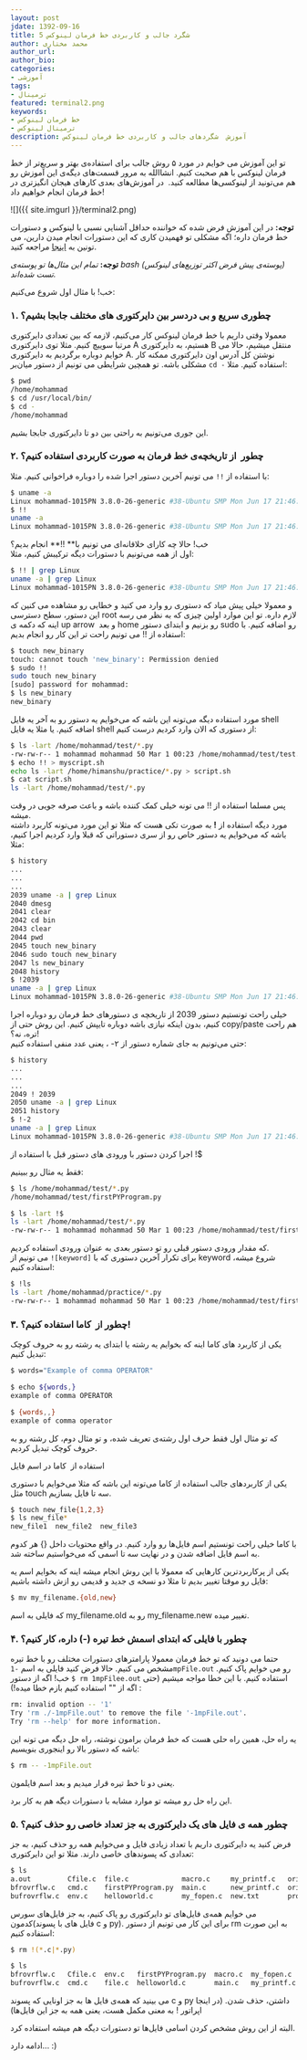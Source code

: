 ```yaml
---
layout: post
jdate: 1392-09-16
title: 5 شگرد جالب و کاربردی خط فرمان لینوکس
author: محمد مختاری
author_url:
author_bio:
categories:
- آموزشی
tags:
- ترمینال 
featured: terminal2.png
keywords:
- خط فرمان لینوکس
- ترمینال لینوکس
description: آموزش  شگردهای جالب و کاربردی خط فرمان لینوکس
---
```


تو این آموزش می خوایم در مورد ۵ روش جالب برای استفاده‌ی بهتر و سریع‌تر از خط فرمان لینوکس با هم صحبت کنیم. انشاالله به مرور قسمت‌های دیگه‌ی این آموزش رو هم می‌تونید از لینوکسی‌ها مطالعه کنید.  در آموزش‌های بعدی کارهای هیجان انگیزتری در خط فرمان انجام خواهیم داد!

![]({{ site.imgurl }}/terminal2.png)

**توجه:** در این آموزش فرض شده که خواننده حداقل آشنایی نسبی با لینوکس و دستورات خط فرمان داره؛ اگه مشکلی تو فهمیدن کاری که این دستورات انجام میدن دارین، می تونین به [اینجا](http://linuxihaa.ir/%D9%85%D8%B1%D8%AC%D8%B9-%D8%AF%D8%B3%D8%AA%D9%88%D8%B1%D8%A7%D8%AA-%D8%AA%D8%B1%D9%85%DB%8C%D9%86%D8%A7%D9%84-%D9%84%DB%8C%D9%86%D9%88%DA%A9%D8%B3/) مراجعه کنید.

**توجه:** _تمام این مثال‌ها تو پوسته‌ی bash‌ (پوسته‌ی پیش فرض اکثر توزیع‌های لینوکس) تست شده‌اند._

خب! با مثال اول شروع می‌کنیم:

### ۱. چطوری سریع و بی دردسر بین دایرکتوری های مختلف جابجا بشیم؟

معمولا وقتی داریم با خط فرمان لینوکس کار می‌کنیم، لازمه که بین تعدادی دایرکتوری مرتبا سوییچ کنیم. مثلا توی دایرکتوری A هستیم، به دایرکتوری B منتقل میشیم، حالا می خوایم دوباره برگردیم به دایرکتوری A. نوشتن کل آدرس اون دایرکتوری ممکنه کار مشکلی باشه. تو همچین شرایطی می تونیم از دستور میان‌بر `cd -` استفاده کنیم. مثلا:

```sh
$ pwd
/home/mohammad
$ cd /usr/local/bin/
$ cd -
/home/mohammad
```

این جوری می‌تونیم به راحتی بین دو تا دایرکتوری جابجا بشیم.

### ۲. چطور  از تاریخچه‌ی خط فرمان به صورت کاربردی استفاده کنیم؟

با استفاده از `!!` می تونیم آخرین دستور اجرا شده را دوباره فراخوانی کنیم. مثلا:

```sh
$ uname -a
Linux mohammad-1015PN 3.8.0-26-generic #38-Ubuntu SMP Mon Jun 17 21:46:08 UTC 2013 i686 i686 i686 GNU/Linux
$ !!
uname -a
Linux mohammad-1015PN 3.8.0-26-generic #38-Ubuntu SMP Mon Jun 17 21:46:08 UTC 2013 i686 i686 i686 GNU/Linux
```

خب! حالا چه کارای خلاقانه‌ای می تونیم با** !!** انجام بدیم؟  
اول از همه می‌تونیم با دستورات دیگه ترکیبش کنیم، مثلا:

```sh
$ !! | grep Linux
uname -a | grep Linux
Linux mohammad-1015PN 3.8.0-26-generic #38-Ubuntu SMP Mon Jun 17 21:46:08 UTC 2013 i686 i686 i686 GNU/Linux
```

و معمولا خیلی پیش میاد که دستوری رو وارد می کنید و خطایی رو مشاهده می کنین که این دستور، سطح دسترسی root لازم داره. تو این موارد اولین چیزی که به نظر می رسه اینه که دکمه ی up arrow  و بعد home رو بزنیم و ابتدای دستور sudo رو اضافه کنیم. با استفاده از !!‌ می تونیم راحت تر این کار رو انجام بدیم:

```sh
$ touch new_binary
touch: cannot touch 'new_binary': Permission denied
$ sudo !!
sudo touch new_binary
[sudo] password for mohammad:
$ ls new_binary
new_binary
```

مورد استفاده دیگه می‌تونه این باشه که می‌خوایم یه دستور رو به آخر یه فایل shell اضافه کنیم. یا مثلا یه فایل shell‌ از دستوری که الان وارد کردیم درست کنیم:

```sh
$ ls -lart /home/mohammad/test/*.py
-rw-rw-r-- 1 mohammad mohammad 50 Mar 1 00:23 /home/mohammad/test/test.py
$ echo !! > myscript.sh
echo ls -lart /home/himanshu/practice/*.py > script.sh
$ cat script.sh
ls -lart /home/mohammad/test/*.py
```

پس مسلما استفاده از !! می تونه خیلی کمک کننده باشه و باعث صرفه جویی در وقت میشه.  
مورد دیگه استفاده از **!** به صورت تکی هست که مثلا تو این مورد می‌تونه کاربرد داشته باشه که می‌خوایم یه دستور خاص رو از سری دستوراتی که قبلا وارد کردیم اجرا کنیم، مثلا:

```sh
$ history
...
...
...
2039 uname -a | grep Linux
2040 dmesg
2041 clear
2042 cd bin
2043 clear
2044 pwd
2045 touch new_binary
2046 sudo touch new_binary
2047 ls new_binary
2048 history
$ !2039
uname -a | grep Linux
Linux mohammad-1015PN 3.8.0-26-generic #38-Ubuntu SMP Mon Jun 17 21:46:08 UTC 2013 i686 i686 i686 GNU/Linux
```

خیلی راحت تونستیم دستور 2039 از تاریخچه ی دستورهای خط فرمان رو دوباره اجرا کنیم، بدون اینکه نیازی باشه دوباره تایپش کنیم. این روش حتی از copy/paste هم راحت تره، نه؟!  
حتی می‌تونیم به جای شماره دستور از ۲- ، یعنی عدد منفی استفاده کنیم:

```sh
$ history
...
...
...
2049 ! 2039
2050 uname -a | grep Linux
2051 history
$ !-2
uname -a | grep Linux
Linux mohammad-1015PN 3.8.0-26-generic #38-Ubuntu SMP Mon Jun 17 21:46:08 UTC 2013 i686 i686 i686 GNU/Linux
```

اجرا کردن دستور با ورودی های دستور قبل با استفاده از !$

فقط یه مثال رو ببینیم:

```sh
$ ls /home/mohammad/test/*.py
/home/mohammad/test/firstPYProgram.py
```

```sh
$ ls -lart !$
ls -lart /home/mohammad/test/*.py
-rw-rw-r-- 1 mohammad mohammad 50 Mar 1 00:23 /home/mohammad/test/firstPYProgram.py
```

که مقدار ورودی دستور قبلی رو تو دستور بعدی به عنوان ورودی استفاده کردیم.  
می تونیم از `![keyword]` برای تکرار آخرین دستوری که با keyword شروع میشه، استفاده کنیم:

```sh
$ !ls
ls -lart /home/mohammad/practice/*.py
-rw-rw-r-- 1 mohammad mohammad 50 Mar 1 00:23 /home/mohammad/test/firstPYProgram.py
```

### ۳. چطور از  کاما استفاده کنیم؟!

یکی از کاربرد های کاما اینه که بخوایم یه رشته یا ابتدای یه رشته رو به حروف کوچک تبدیل کنیم:

```sh
$ words="Example of comma OPERATOR"
```

```sh
$ echo ${words,}
example of comma OPERATOR
```

```sh
$ {words,,}
example of comma operator
```

که تو مثال اول فقط حرف اول رشته‌ی تعریف شده، و تو مثال دوم، کل رشته رو به حروف کوچک تبدیل کردیم.

استفاده از  کاما در اسم فایل

یکی از کاربرد‌های جالب استفاده از کاما می‌تونه این باشه که مثلا می‌خوایم با دستوری مثل touch سه تا فایل بسازیم.

```sh
$ touch new_file{1,2,3}
$ ls new_file*
new_file1  new_file2  new_file3
```

با کاما خیلی راحت تونستیم اسم فایل‌ها رو وارد کنیم. در واقع محتویات داخل {} هر کدوم به اسم فایل اضافه شدن و در نهایت سه تا اسمی که می‌خواستیم ساخته شد.

یکی از پرکاربردترین کارهایی که معمولا با این روش انجام میشه اینه که بخوایم اسم یه فایل رو موقتا تغییر بدیم تا مثلا دو نسخه ی جدید و قدیمی رو ازش داشته باشیم:

```sh
$ mv my_filename.{old,new}
```

که فایلی به اسم my_filename.old رو به my_filename.new تغییر میده.

### ۴. چطور با فایلی که ابتدای اسمش خط تیره (-) داره، کار کنیم؟

حتما می دونید که تو خط فرمان معمولا پارامترهای دستورات مختلف رو با خط تیره مشخص می کنیم. حالا فرض کنید فایلی به اسم `-1mpFile.out` رو می خوایم پاک کنیم. خب! اگه از دستور `$ rm 1mpFilee.out` استفاده کنیم. با این خطا مواجه میشیم (حتی اگه از "" استفاده کنیم بازم خطا میده!) :

```sh
rm: invalid option -- '1'
Try 'rm ./-1mpFile.out' to remove the file '-1mpFile.out'.
Try 'rm --help' for more information.
```

یه راه حل، همین راه حلی هست که خط فرمان برامون نوشته، راه حل دیگه می تونه این باشه که دستور بالا رو اینجوری بنویسیم:

```sh
$ rm -- -1mpFile.out
```

یعنی دو تا خط تیره قرار میدیم و بعد اسم فایلمون.

این راه حل رو میشه تو موارد مشابه با دستورات دیگه هم به کار برد.

### ۵. چطور همه ی فایل های یک دایرکتوری به جز تعداد خاصی رو حذف کنیم؟

فرض کنید یه دایرکتوری داریم با تعداد زیادی فایل و می‌خوایم همه رو حذف کنیم، به جز تعدادی که پسوندهای خاصی دارند. مثلا تو این دایرکتوری:

```sh
$ ls
a.out         Cfile.c  file.c             macro.c     my_printf.c   orig_file.orig  stacksmash.c
bfrovrflw.c   cmd.c    firstPYProgram.py  main.c      new_printf.c  orig_file.rej   test_strace.c
bufrovrflw.c  env.c    helloworld.c       my_fopen.c  new.txt       prog.c          virtual_func.c
```

می خوایم همه‌ی فایل‌های تو دایرکتوری رو پاک کنیم، به جز فایل‌های سورس کدمون(فایل های با پسوند c و py). برای این کار می تونیم از دستور rm به این صورت استفاده کنیم:

```sh
$ rm !(*.c|*.py)

$ ls
bfrovrflw.c   Cfile.c  env.c   firstPYProgram.py  macro.c  my_fopen.c   new_printf.c  stacksmash.c   virtual_func.c
bufrovrflw.c  cmd.c    file.c  helloworld.c       main.c   my_printf.c  prog.c        test_strace.c
```

می بینید که همه‌ی فایل ها به جز اونایی که پسوند c و py داشتن، حذف شدن. (در اینجا اپراتور ! به معنی مکمل هست، یعنی همه به جز این فایل‌ها)

البته از این روش مشخص کردن اسامی فایل‌ها تو دستورات دیگه هم میشه استفاده کرد.

ادامه دارد... :)